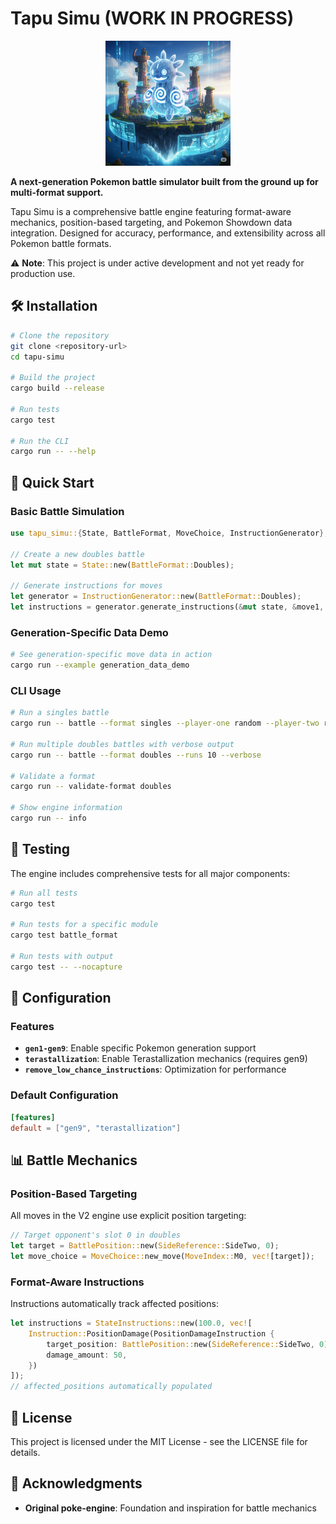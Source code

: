 # Tapu Simu (WORK IN PROGRESS)

<div align="center">
  <img src="assets/tapu-simu-logo.png" alt="Tapu Simu Logo" width="200">
</div>

**A next-generation Pokemon battle simulator built from the ground up for multi-format support.**

Tapu Simu is a comprehensive battle engine featuring format-aware mechanics, position-based targeting, and Pokemon Showdown data integration. Designed for accuracy, performance, and extensibility across all Pokemon battle formats.

⚠️ **Note**: This project is under active development and not yet ready for production use.

## 🛠 Installation

```bash
# Clone the repository
git clone <repository-url>
cd tapu-simu

# Build the project
cargo build --release

# Run tests
cargo test

# Run the CLI
cargo run -- --help
```

## 🚀 Quick Start

### Basic Battle Simulation

```rust
use tapu_simu::{State, BattleFormat, MoveChoice, InstructionGenerator};

// Create a new doubles battle
let mut state = State::new(BattleFormat::Doubles);

// Generate instructions for moves
let generator = InstructionGenerator::new(BattleFormat::Doubles);
let instructions = generator.generate_instructions(&mut state, &move1, &move2);
```

### Generation-Specific Data Demo

```bash
# See generation-specific move data in action
cargo run --example generation_data_demo
```

### CLI Usage

```bash
# Run a singles battle
cargo run -- battle --format singles --player-one random --player-two random

# Run multiple doubles battles with verbose output
cargo run -- battle --format doubles --runs 10 --verbose

# Validate a format
cargo run -- validate-format doubles

# Show engine information
cargo run -- info
```

## 🧪 Testing

The engine includes comprehensive tests for all major components:

```bash
# Run all tests
cargo test

# Run tests for a specific module
cargo test battle_format

# Run tests with output
cargo test -- --nocapture
```

## 🔧 Configuration

### Features

- **`gen1-gen9`**: Enable specific Pokemon generation support
- **`terastallization`**: Enable Terastallization mechanics (requires gen9)
- **`remove_low_chance_instructions`**: Optimization for performance

### Default Configuration

```toml
[features]
default = ["gen9", "terastallization"]
```

## 📊 Battle Mechanics

### Position-Based Targeting

All moves in the V2 engine use explicit position targeting:

```rust
// Target opponent's slot 0 in doubles
let target = BattlePosition::new(SideReference::SideTwo, 0);
let move_choice = MoveChoice::new_move(MoveIndex::M0, vec![target]);
```

### Format-Aware Instructions

Instructions automatically track affected positions:

```rust
let instructions = StateInstructions::new(100.0, vec![
    Instruction::PositionDamage(PositionDamageInstruction {
        target_position: BattlePosition::new(SideReference::SideTwo, 0),
        damage_amount: 50,
    })
]);
// affected_positions automatically populated
```

## 📝 License

This project is licensed under the MIT License - see the LICENSE file for details.

## 🙏 Acknowledgments

- **Original poke-engine**: Foundation and inspiration for battle mechanics